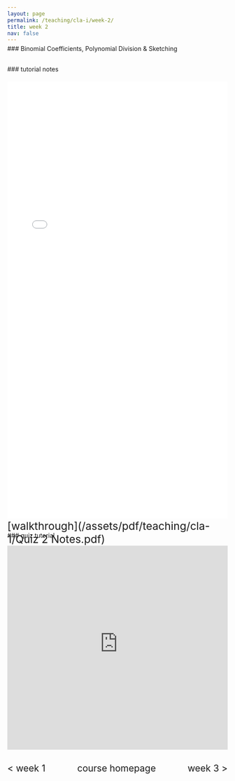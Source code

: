 ```yaml
---
layout: page
permalink: /teaching/cla-i/week-2/
title: week 2 
nav: false
---
```

<div style="margin-top: -10px;"></div>
### Binomial Coefficients, Polynomial Division & Sketching

<div style="margin-top: 30px;"></div>
### tutorial notes
<div style="margin-top: 20px;"></div>

<center>
<iframe src="/assets/pdf/teaching/cla-1/Tutorial 2 - CLA (I).pdf/" width="100%" height="1000" style="border: none;">
  <p>Your browser does not support iframes.</p>
</iframe>
</center>

<div style="margin-top: 30px;"></div>
### quiz tutorial
<div style="margin-top: -45px;"></div>
<span style="float:right; font-size: 1.75em;">  [walkthrough](/assets/pdf/teaching/cla-1/Quiz 2 Notes.pdf)</span>
<br> 
<div style="margin-top: 30px;"></div>


<iframe 
    class="rounded z-depth-1" 
    zoomable="true" 
    style="width: 100%; height: 350pt;" 
    src="https://www.youtube-nocookie.com/embed/videoseries?si=mFeE9VHNMmCNq74Y&amp;list=PL5nC3GggzQpNtZ4W3UHJ-cGfsoMSxc0Sd" 
    title="YouTube video player" 
    frameborder="0" 
    allow="accelerometer; autoplay; clipboard-write; encrypted-media; gyroscope; picture-in-picture; web-share" 
    referrerpolicy="strict-origin-when-cross-origin" 
    allowfullscreen>
</iframe>

<div style="margin-top: 30px;"></div>
<div style="display: flex; justify-content: space-between; align-items: center;">
  <a href="/teaching/cla-i/week-1/" style="font-size: 1.5em; text-decoration: none;"> < week 1</a>
  <a href="/teaching/cla-i/" style="font-size: 1.5em; text-decoration: none; text-align: center;"> course homepage </a>
  <a href="/teaching/cla-i/week-3/" style="font-size: 1.5em; text-decoration: none; text-align: right;"> week 3 > </a>
</div>

